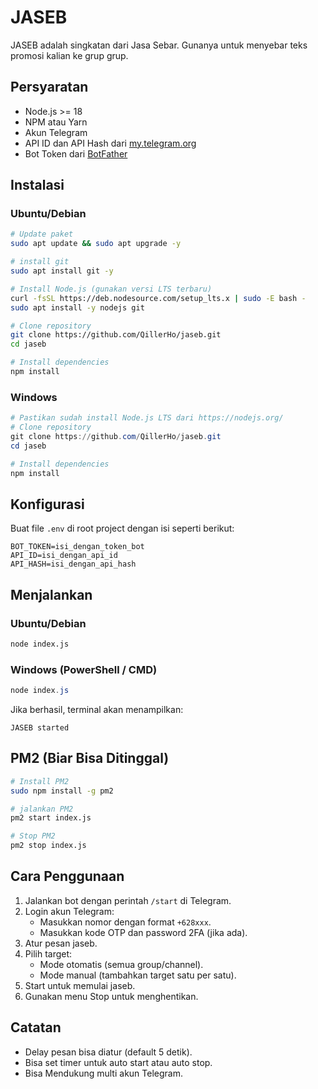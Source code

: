 # JASEB

JASEB adalah singkatan dari Jasa Sebar. Gunanya untuk menyebar teks promosi kalian ke grup grup. 

## Persyaratan

- Node.js >= 18
- NPM atau Yarn
- Akun Telegram
- API ID dan API Hash dari [my.telegram.org](https://my.telegram.org/apps)
- Bot Token dari [BotFather](https://t.me/BotFather)

## Instalasi

### Ubuntu/Debian

```bash
# Update paket
sudo apt update && sudo apt upgrade -y

# install git
sudo apt install git -y

# Install Node.js (gunakan versi LTS terbaru)
curl -fsSL https://deb.nodesource.com/setup_lts.x | sudo -E bash -
sudo apt install -y nodejs git

# Clone repository
git clone https://github.com/QillerHo/jaseb.git
cd jaseb

# Install dependencies
npm install
```

### Windows

```powershell
# Pastikan sudah install Node.js LTS dari https://nodejs.org/
# Clone repository
git clone https://github.com/QillerHo/jaseb.git
cd jaseb

# Install dependencies
npm install
```

## Konfigurasi

Buat file `.env` di root project dengan isi seperti berikut:

```env
BOT_TOKEN=isi_dengan_token_bot
API_ID=isi_dengan_api_id
API_HASH=isi_dengan_api_hash
```

## Menjalankan

### Ubuntu/Debian

```bash
node index.js
```

### Windows (PowerShell / CMD)

```powershell
node index.js
```

Jika berhasil, terminal akan menampilkan:

```
JASEB started
```

## PM2 (Biar Bisa Ditinggal)
```bash
# Install PM2
sudo npm install -g pm2

# jalankan PM2
pm2 start index.js

# Stop PM2
pm2 stop index.js
```

## Cara Penggunaan

1. Jalankan bot dengan perintah `/start` di Telegram.
2. Login akun Telegram:
   - Masukkan nomor dengan format `+628xxx`.
   - Masukkan kode OTP dan password 2FA (jika ada).
3. Atur pesan jaseb.
4. Pilih target:
   - Mode otomatis (semua group/channel).
   - Mode manual (tambahkan target satu per satu).
5. Start untuk memulai jaseb.
6. Gunakan menu Stop untuk menghentikan.

## Catatan

- Delay pesan bisa diatur (default 5 detik).
- Bisa set timer untuk auto start atau auto stop.
- Bisa Mendukung multi akun Telegram.
